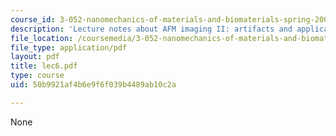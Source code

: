 ```yaml
---
course_id: 3-052-nanomechanics-of-materials-and-biomaterials-spring-2007
description: 'Lecture notes about AFM imaging II: artifacts and applications.'
file_location: /coursemedia/3-052-nanomechanics-of-materials-and-biomaterials-spring-2007/50b9921af4b6e9f6f039b4489ab10c2a_lec6.pdf
file_type: application/pdf
layout: pdf
title: lec6.pdf
type: course
uid: 50b9921af4b6e9f6f039b4489ab10c2a

---
```

None